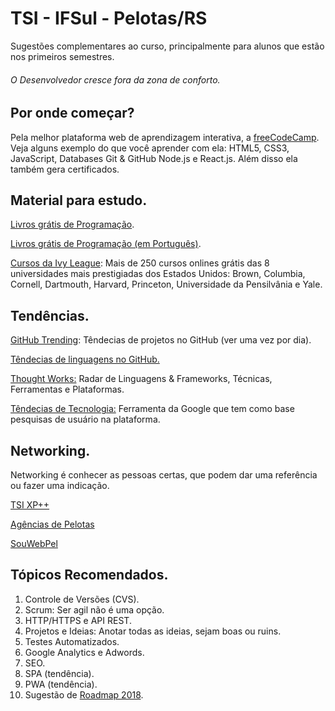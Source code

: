 # TSI - IFSul - Pelotas/RS

Sugestões complementares ao curso, principalmente para alunos que estão nos primeiros semestres.

<h6><i>O Desenvolvedor cresce fora da zona de conforto.</i></h6>

## Por onde começar?

Pela melhor plataforma web de aprendizagem interativa, a <a href="https://www.freecodecamp.org/" target="_blank">freeCodeCamp</a>.
<br>Veja alguns exemplo do que você aprender com ela: HTML5, CSS3, JavaScript, Databases Git & GitHub Node.js e React.js. Além disso ela também gera certificados. 

## Material para estudo.

<a href="https://github.com/EbookFoundation/free-programming-books" target="_blank"> Livros grátis de Programação</a>.

<a href="https://github.com/EbookFoundation/free-programming-books/blob/master/free-programming-books-pt_BR.md" target="_blank"> Livros grátis de Programação (em Português)</a>.

<a href="https://www.class-central.com/subject/cs" target="_blank">Cursos da Ivy League</a>: Mais de 250 cursos onlines grátis das 8 universidades mais prestigiadas dos Estados Unidos: Brown, Columbia, Cornell, Dartmouth, Harvard, Princeton, Universidade da Pensilvânia e Yale.

## Tendências.

<a href="https://github.com/trending" target="_blank"> GitHub Trending</a>: Têndecias de projetos no GitHub (ver uma vez por dia).

<a href="http://githut.info" target="_blank">Têndecias de linguagens no GitHub.</a>

<a href="https://www.thoughtworks.com/pt/radar" target="_blank">Thought Works:</a> Radar de Linguagens & Frameworks, Técnicas, Ferramentas e Plataformas.

<a href="https://trends.google.com.br/trends/home/t/BR" target="_blank">Têndecias de Tecnologia:</a> Ferramenta da Google que tem como base pesquisas de usuário na plataforma.

## Networking.
Networking é conhecer as pessoas certas, que podem dar uma referência ou fazer uma indicação.

<a href="https://www.facebook.com/groups/tsixp/" target="_blank">TSI XP++</a>

<a href="https://krishnaxavier.github.io/agencias-Pelotas-RS/" target="_blank">Agências de Pelotas</a>

<a href="https://www.facebook.com/souwebpel/" target="_blank">SouWebPel</a>

## Tópicos Recomendados.

<ol>  
  <li>Controle de Versões (CVS).</li>
  <li>Scrum: Ser agil não é uma opção.</li>
  <li>HTTP/HTTPS e API REST.</li>
  <li>Projetos e Ideias: Anotar todas as ideias, sejam boas ou ruins.</li>  
  <li>Testes Automatizados.</li>
  <li>Google Analytics e Adwords.</li>
  <li>SEO.</li>
  <li>SPA (tendência).</li>
  <li>PWA (tendência).</li>    
  <li>Sugestão de <a href="https://github.com/kamranahmedse/developer-roadmap" target="_blank">Roadmap 2018</a>.</li>
</ol>
